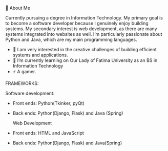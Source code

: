 🚀 About Me

Currently pursuing a degree in Information Technology. My primary goal is to become a software developer because I genuinely enjoy building systems. My secondary interest is web development, as there are many systems integrated into websites as well. I’m particularly passionate about Python and Java, which are my main programming languages.

- 👀 I am very interested in the creative challenges of building efficient systems and applications.
- 🌱 I’m currently learning on Our Lady of Fatima University as an BS in Information Technology
- ⚡ A gamer.  


FRAMEWORKS: 



Software development:
- Front ends: Python(Tkinker, pyQt)
- Back ends: Python(Django, Flask) and Java (Spring)

  Web Development
- Front ends: HTML and JavaScript
- Back ends: Python(Django, Flask) and Java(Spring)


